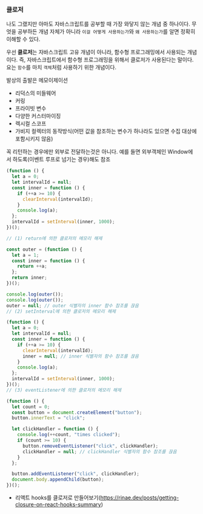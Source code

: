 ### 클로저

나도 그랬지만 아마도 자바스크립트를 공부할 때 가장 와닿지 않는 개념 중 하나이다. 무엇을 공부하든 개념 자체가 아니라 `이걸 어떻게 사용하는가`와 `왜 사용하는가`를 알면 정확히 이해할 수 있다.

우선 **클로저**는 자바스크립트 고유 개념이 아니라, 함수형 프로그래밍에서 사용되는 개념이다. 즉, 자바스크립트에서 함수형 프로그래밍을 위해서 클로저가 사용된다는 말이다. 요는 `함수`를 마치 `객체`처럼 사용하기 위한 개념이다.

발상의 출발은 메모이제이션

- 리덕스의 미들웨어
- 커링
- 프라이빗 변수
- 다양한 커스터마이징
- 렉시컬 스코프
- 가비지 컬렉터의 동작방식(어떤 값을 참조하는 변수가 하나라도 있으면 수집 대상에 포함시키지 않음)

꼭 리턴하는 경우에만 외부로 전달하는것은 아니다. 예를 들면 외부객체인 Window에서 하도록(이벤트 루프로 넘기는 경우)해도 참조

```typescript
(function () {
  let a = 0;
  let intervalId = null;
  const inner = function () {
    if (++a >= 10) {
      clearInterval(intervalId);
    }
    console.log(a);
  };
  intervalId = setInterval(inner, 1000);
})();
```

```typescript
// (1) return에 의한 클로저의 메모리 해제

const outer = (function () {
  let a = 1;
  const inner = function () {
    return ++a;
  };
  return inner;
})();

console.log(outer());
console.log(outer());
outer = null; // outer 식별자의 inner 함수 참조를 끊음
// (2) setInterval에 의한 클로저의 메모리 해제

(function () {
  let a = 0;
  let intervalId = null;
  const inner = function () {
    if (++a >= 10) {
      clearInterval(intervalId);
      inner = null; // inner 식별자의 함수 참조를 끊음
    }
    console.log(a);
  };
  intervalId = setInterval(inner, 1000);
})();
// (3) eventListener에 의한 클로저의 메모리 해제

(function () {
  let count = 0;
  const button = document.createElement("button");
  button.innerText = "click";

  let clickHandler = function () {
    console.log(++count, "times clicked");
    if (count >= 10) {
      button.removeEventListener("click", clickHandler);
      clickHandler = null; // clickHandler 식별자의 함수 참조를 끊음
    }
  };

  button.addEventListener("click", clickHandler);
  document.body.appendChild(button);
})();
```

- 리액트 hooks를 클로저로 만들어보기(https://rinae.dev/posts/getting-closure-on-react-hooks-summary)
